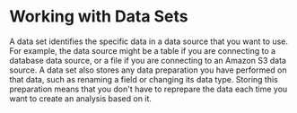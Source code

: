 # Working with Data Sets<a name="working-with-data-sets"></a>

A data set identifies the specific data in a data source that you want to use\. For example, the data source might be a table if you are connecting to a database data source, or a file if you are connecting to an Amazon S3 data source\. A data set also stores any data preparation you have performed on that data, such as renaming a field or changing its data type\. Storing this preparation means that you don't have to reprepare the data each time you want to create an analysis based on it\.